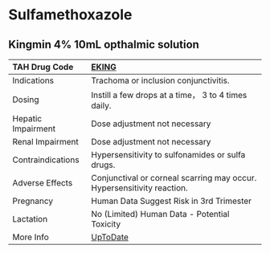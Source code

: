 # Sulfamethoxazole

## Kingmin 4% 10mL opthalmic solution

| TAH Drug Code      | [EKING](https://www.tahsda.org.tw/drugs/hissearch.php?drug_code=EKING)          |
|:-------------------|:--------------------------------------------------------------------------------|
| Indications        | Trachoma or inclusion conjunctivitis.                                           |
| Dosing             | Instill a few drops at a time， 3 to 4 times daily.                             |
| Hepatic Impairment | Dose adjustment not necessary                                                   |
| Renal Impairment   | Dose adjustment not necessary                                                   |
| Contraindications  | Hypersensitivity to sulfonamides or sulfa drugs.                                |
| Adverse Effects    | Conjunctival or corneal scarring may occur. Hypersensitivity reaction.          |
| Pregnancy          | Human Data Suggest Risk in 3rd Trimester                                        |
| Lactation          | No (Limited) Human Data - Potential Toxicity                                    |
| More Info          | [UpToDate](https://www.uptodate.com/contents/sulfamethoxazole-drug-information) |

